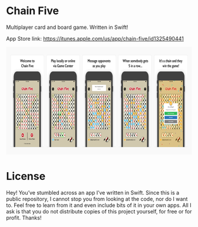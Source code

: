 # Chain Five
Multiplayer card and board game. Written in Swift!

App Store link: https://itunes.apple.com/us/app/chain-five/id1325490441

<img src="preview.png" width="785" height="292" />

# License

Hey! You’ve stumbled across an app I’ve written in Swift. Since this is a public repository, I cannot stop you from looking at the code, nor do I want to. Feel free to learn from it and even include bits of it in your own apps. All I ask is that you do not distribute copies of this project yourself, for free or for profit. Thanks!
